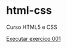 # html-css
 Curso HTML5 e CSS 

<a href= "https://lilianeredecopa.github.io/html-css/exercicios/ex001/index.html"> Executar exercico 001</a>